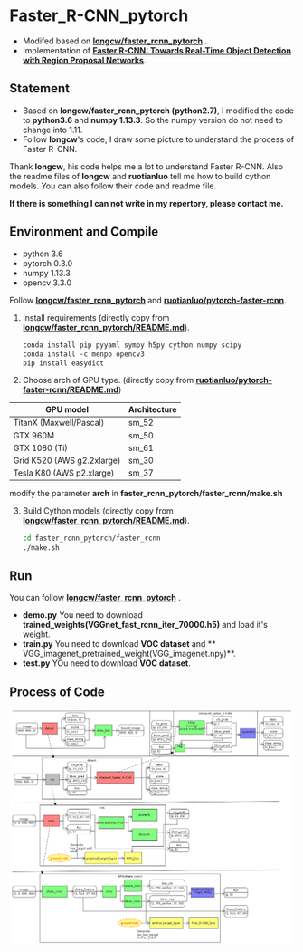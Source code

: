 # Faster_R-CNN_pytorch
- Modifed based on  [**longcw/faster_rcnn_pytorch**](https://github.com/daviddao/spatial-transformer-tensorflow) .  
- Implementation of [**Faster R-CNN: Towards Real-Time Object Detection with Region Proposal Networks**](https://arxiv.org/abs/1506.01497).  

## Statement
- Based on **longcw/faster_rcnn_pytorch (python2.7)**, I modified the code to **python3.6** and **numpy 1.13.3**. So the numpy version do not need to change into 1.11.
- Follow **longcw**'s code, I draw some picture to understand the process of Faster R-CNN.

Thank **longcw**, his code helps me a lot to understand Faster R-CNN. Also the readme files of **longcw** and **ruotianluo** tell me how to build cython models. You can also follow their code and readme file.

**If there is something I can not write in my repertory, please contact me.**

## Environment and Compile
- python 3.6
- pytorch 0.3.0
- numpy 1.13.3
- opencv 3.3.0


Follow [**longcw/faster_rcnn_pytorch**](https://github.com/longcw/faster_rcnn_pytorch) and [**ruotianluo/pytorch-faster-rcnn**](https://github.com/ruotianluo/pytorch-faster-rcnn).

1. Install requirements (directly copy from [**longcw/faster_rcnn_pytorch/README.md**](https://raw.githubusercontent.com/longcw/faster_rcnn_pytorch/master/README.md)).

    ```
    conda install pip pyyaml sympy h5py cython numpy scipy
    conda install -c menpo opencv3
    pip install easydict
    ```
  
2. Choose arch of GPU type. (directly copy from [**ruotianluo/pytorch-faster-rcnn/README.md**](https://raw.githubusercontent.com/ruotianluo/pytorch-faster-rcnn/master/README.md))

  | GPU model  | Architecture |
  | ------------- | ------------- |
  | TitanX (Maxwell/Pascal) | sm_52 |
  | GTX 960M | sm_50 |
  | GTX 1080 (Ti) | sm_61 |
  | Grid K520 (AWS g2.2xlarge) | sm_30 |
  | Tesla K80 (AWS p2.xlarge) | sm_37 |
  
  modify the parameter **arch** in **faster_rcnn_pytorch/faster_rcnn/make.sh**
  
3. Build Cython models (directly copy from [**longcw/faster_rcnn_pytorch/README.md**](https://raw.githubusercontent.com/longcw/faster_rcnn_pytorch/master/README.md)).

    ```bash
    cd faster_rcnn_pytorch/faster_rcnn
    ./make.sh
    ```

## Run
You can follow [**longcw/faster_rcnn_pytorch**](https://github.com/daviddao/spatial-transformer-tensorflow) .

- **demo.py**  You need to download **trained_weights(VGGnet_fast_rcnn_iter_70000.h5)** and load it's weight.
- **train.py** You need to download **VOC dataset** and ** VGG_imagenet_pretrained_weight(VGG_imagenet.npy)**.
- **test.py** YOu need to download **VOC dataset**.

## Process of Code
![](pics/process.png)

